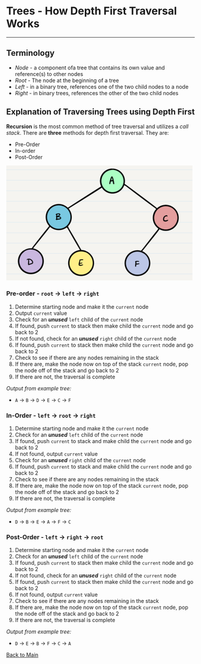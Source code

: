 # Trees - How Depth First Traversal Works
---

## Terminology

- *Node* - a component ofa tree that contains its own value and reference(s) to other nodes
- *Root* - The node at the beginning of a tree
- *Left* - in a binary tree, references one of the two child nodes to a node
- *Right* - in binary trees, references the other of the two child nodes

## Explanation of Traversing Trees using Depth First

**Recursion** is the most common method of tree traversal and utilizes a *call stack*. There are **three** methods for depth first traversal. They are:
- Pre-Order
- In-order
- Post-Order

![Sample Tree](./tree-sample.PNG)


### Pre-order - `root` -> `left` -> `right`

1. Determine starting node and make it the `current` node
1. Output `current` value
1. Check for an ***unused*** `left` child of the `current` node
1. If found, push `current` to stack then make child the `current` node and go back to 2
1. If not found, check for an ***unused*** `right` child of the `current` node
1. If found, push `current` to stack then make child the `current` node and go back to 2
1. Check to see if there are any nodes remaining in the stack
1. If there are, make the node now on top of the stack `current` node, pop the node off of the stack and go back to 2
1. If there are not, the traversal is complete

*Output from example tree:* 
- `A` -> `B` -> `D` -> `E` -> `C` -> `F`

### In-Order - `left` -> `root` -> `right`

1. Determine starting node and make it the `current` node
1. Check for an ***unused*** `left` child of the `current` node
1. If found, push `current` to stack and make child the `current` node and go back to 2
1. If not found, output `current` value
1. Check for an ***unused*** `right` child of the `current` node
1. If found, push `current` to stack and make child the `current` node and go back to 2
1. Check to see if there are any nodes remaining in the stack
1. If there are, make the node now on top of the stack `current` node, pop the node off of the stack and go back to 2
1. If there are not, the traversal is complete

*Output from example tree:* 
- `D` -> `B` -> `E` -> `A` -> `F` -> `C`

### Post-Order - `left` -> `right` -> `root`

1. Determine starting node and make it the `current` node
1. Check for an ***unused*** `left` child of the `current` node
1. If found, push `current` to stack then make child the `current` node and go back to 2
1. If not found, check for an ***unused*** `right` child of the `current` node
1. If found, push `current` to stack then make child the `current` node and go back to 2
1. If not found, output `current` value
1. Check to see if there are any nodes remaining in the stack
1. If there are, make the node now on top of the stack `current` node, pop the node off of the stack and go back to 2
1. If there are not, the traversal is complete

*Output from example tree:* 
- `D` -> `E` -> `B` -> `F` -> `C` -> `A`


[Back to Main](../README.md)